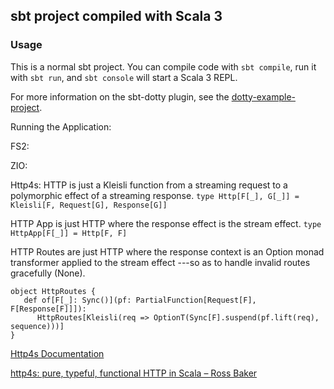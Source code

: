 ## sbt project compiled with Scala 3

### Usage

This is a normal sbt project. You can compile code with `sbt compile`, run it with `sbt run`, and `sbt console` will start a Scala 3 REPL.

For more information on the sbt-dotty plugin, see the
[dotty-example-project](https://github.com/lampepfl/dotty-example-project/blob/master/README.md).

Running the Application:

FS2:

ZIO:

Http4s:
HTTP is just a Kleisli function from a streaming request to a polymorphic effect of a streaming response.
`type Http[F[_], G[_]] = Kleisli[F, Request[G], Response[G]]`

HTTP App is just HTTP where the response effect is the stream effect.
`type HttpApp[F[_]] = Http[F, F]`

HTTP Routes are just HTTP where the response context is an Option monad transformer applied to the stream effect ---so as to handle invalid routes gracefully (None).
```type HttpRoutes[F[_]] = Http[Option[F, ?], F]
object HttpRoutes {
   def of[F[_]: Sync()](pf: PartialFunction[Request[F], F[Response[F]]]): 
      HttpRoutes[Kleisli(req => OptionT(Sync[F].suspend(pf.lift(req), sequence)))]
}
```

[Http4s Documentation](https://http4s.org/)

[http4s: pure, typeful, functional HTTP in Scala – Ross Baker](https://www.youtube.com/watch?v=urdtmx4h5LE&t=1827s)
